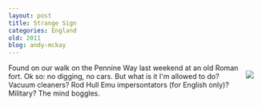 ```yaml
---
layout: post
title: Strange Sign
categories: England
old: 2011
blog: andy-mckay
---
```

<img src="http://www.agmweb.ca/files/strange-sign.jpg" style="float: right; padding: 1em" />
<p>Found on our walk on the Pennine Way last weekend at an old Roman fort. Ok so: no digging, no cars. But what is it I'm allowed to do? Vacuum cleaners? Rod Hull Emu impersontators (for English only)? Military? The mind boggles.</p>